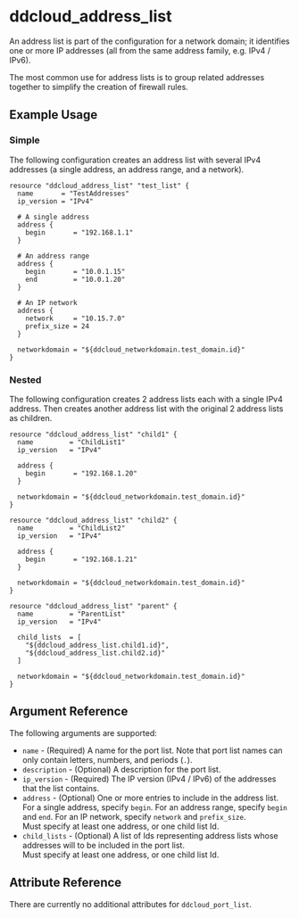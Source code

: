 # ddcloud\_address\_list

An address list is part of the configuration for a network domain; it identifies one or more IP addresses (all from the same address family, e.g. IPv4 / IPv6).

The most common use for address lists is to group related addresses together to simplify the creation of firewall rules.

## Example Usage

### Simple
The following configuration creates an address list with several IPv4 addresses (a single address, an address range, and a network).

```
resource "ddcloud_address_list" "test_list" {
  name       = "TestAddresses"
  ip_version = "IPv4"

  # A single address
  address {
    begin       = "192.168.1.1"
  }

  # An address range
  address {
    begin       = "10.0.1.15"
    end         = "10.0.1.20"
  }

  # An IP network
  address {
    network     = "10.15.7.0"
    prefix_size = 24
  }

  networkdomain = "${ddcloud_networkdomain.test_domain.id}"
}
```

### Nested
The following configuration creates 2 address lists each with a single IPv4 address. Then creates another address list with the original 2 address lists as children.

```
resource "ddcloud_address_list" "child1" {
  name         = "ChildList1"
  ip_version   = "IPv4"

  address {
    begin       = "192.168.1.20"
  }

  networkdomain = "${ddcloud_networkdomain.test_domain.id}"
}

resource "ddcloud_address_list" "child2" {
  name         = "ChildList2"
  ip_version   = "IPv4"

  address {
    begin       = "192.168.1.21"
  }

  networkdomain = "${ddcloud_networkdomain.test_domain.id}"
}

resource "ddcloud_address_list" "parent" {
  name         = "ParentList"
  ip_version   = "IPv4"

  child_lists  = [
    "${ddcloud_address_list.child1.id}",
    "${ddcloud_address_list.child2.id}"
  ]

  networkdomain = "${ddcloud_networkdomain.test_domain.id}"
}
```

## Argument Reference

The following arguments are supported:

* `name` - (Required) A name for the port list.
Note that port list names can only contain letters, numbers, and periods (`.`).
* `description` - (Optional) A description for the port list.
* `ip_version` - (Required) The IP version (IPv4 / IPv6) of the addresses that the list contains.
* `address` - (Optional) One or more entries to include in the address list.  
For a single address, specify `begin`. For an address range, specify `begin` and `end`. For an IP network, specify `network` and `prefix_size`.  
Must specify at least one address, or one child list Id.
* `child_lists` - (Optional) A list of Ids representing address lists whose addresses will to be included in the port list.  
Must specify at least one address, or one child list Id.

## Attribute Reference

There are currently no additional attributes for `ddcloud_port_list`.
